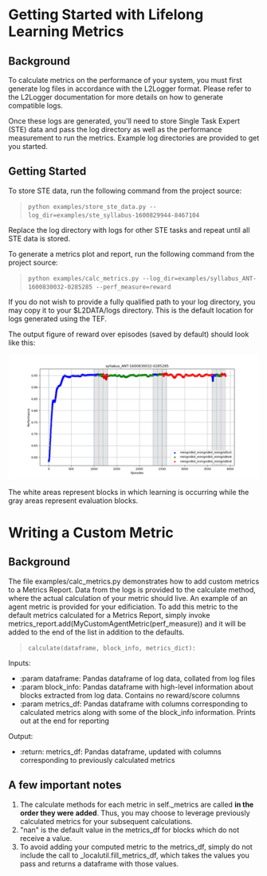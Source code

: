 Getting Started with Lifelong Learning Metrics
==

Background
--

To calculate metrics on the performance of your system, you must first generate log files in accordance with the L2Logger format. Please refer to the L2Logger documentation for more details on how to generate compatible logs.

Once these logs are generated, you'll need to store Single Task Expert (STE) data and pass the log directory as well as the performance measurement to run the metrics. Example log directories are provided to get you started.

Getting Started
--

To store STE data, run the following command from the project source:

> `python examples/store_ste_data.py --log_dir=examples/ste_syllabus-1600829944-8467104`

Replace the log directory with logs for other STE tasks and repeat until all STE data is stored.

To generate a metrics plot and report, run the following command from the project source:

> `python examples/calc_metrics.py --log_dir=examples/syllabus_ANT-1600830032-0285285 --perf_measure=reward`

If you do not wish to provide a fully qualified path to your log directory, you may copy it to your $L2DATA/logs directory. This is the default location for logs generated using the TEF.

The output figure of reward over episodes (saved by default) should look like this:

![diagram](syllabus_ANT-1600830032-0285285.png)

The white areas represent blocks in which learning is occurring while the gray areas represent evaluation blocks.

Writing a Custom Metric
==

Background
--

The file examples/calc_metrics.py demonstrates how to add custom metrics to a Metrics Report. Data from the logs is provided to the calculate method, where the actual calculation of your metric should live. An example of an agent metric is provided for your edificiation. To add this metric to the default metrics calculated for a Metrics Report, simply invoke metrics_report.add(MyCustomAgentMetric(perf_measure)) and it will be added to the end of the list in addition to the defaults.

> `calculate(dataframe, block_info, metrics_dict):`

Inputs:

- :param dataframe: Pandas dataframe of log data, collated from log files
- :param block_info: Pandas dataframe with high-level information about blocks extracted from log data. Contains no reward/score columns
- :param metrics_df: Pandas dataframe with columns corresponding to calculated metrics along with some of the block_info information. Prints out at the end for reporting

Output:

- :return: metrics_df: Pandas dataframe, updated with columns corresponding to previously calculated metrics

A few important notes
--

1) The calculate methods for each metric in self._metrics are called **in the order they were added**. Thus, you may choose to leverage previously calculated metrics for your subsequent calculations.
2) "nan" is the default value in the metrics_df for blocks which do not receive a value.
3) To avoid adding your computed metric to the metrics_df, simply do not include the call to _localutil.fill_metrics_df, which takes the values you pass and returns a dataframe with those values.
